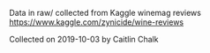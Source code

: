 Data in raw/ collected from Kaggle winemag reviews
https://www.kaggle.com/zynicide/wine-reviews

Collected on 2019-10-03 by Caitlin Chalk